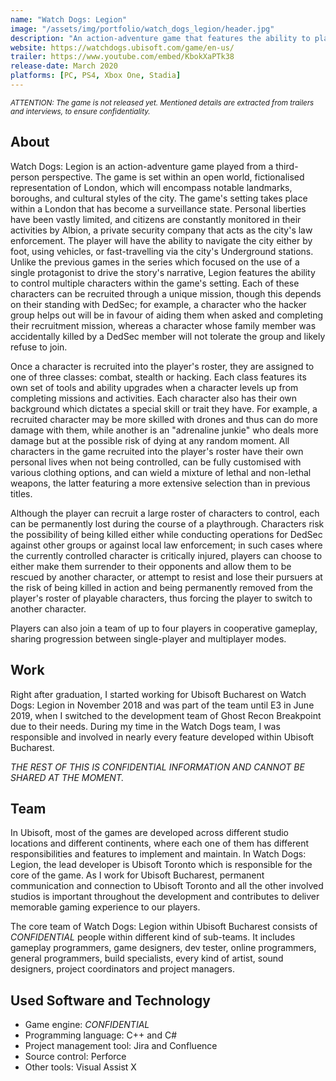 ```yaml
---
name: "Watch Dogs: Legion"
image: "/assets/img/portfolio/watch_dogs_legion/header.jpg"
description: "An action-adventure game that features the ability to play as anyone across the game and who can be permanently lost during the course of a playthrough."
website: https://watchdogs.ubisoft.com/game/en-us/
trailer: https://www.youtube.com/embed/KbokXaPTk38
release-date: March 2020
platforms: [PC, PS4, Xbox One, Stadia] 
---
```


<small><i>ATTENTION: The game is not released yet. Mentioned details are extracted from trailers and interviews, to ensure confidentiality.</i></small>

## About
Watch Dogs: Legion is an action-adventure game played from a third-person perspective. The game is set within an open world, fictionalised representation of London, which will encompass notable landmarks, boroughs, and cultural styles of the city. The game's setting takes place within a London that has become a surveillance state. Personal liberties have been vastly limited, and citizens are constantly monitored in their activities by Albion, a private security company that acts as the city's law enforcement. The player will have the ability to navigate the city either by foot, using vehicles, or fast-travelling via the city's Underground stations. Unlike the previous games in the series which focused on the use of a single protagonist to drive the story's narrative, Legion features the ability to control multiple characters within the game's setting. Each of these characters can be recruited through a unique mission, though this depends on their standing with DedSec; for example, a character who the hacker group helps out will be in favour of aiding them when asked and completing their recruitment mission, whereas a character whose family member was accidentally killed by a DedSec member will not tolerate the group and likely refuse to join.

Once a character is recruited into the player's roster, they are assigned to one of three classes: combat, stealth or hacking. Each class features its own set of tools and ability upgrades when a character levels up from completing missions and activities. Each character also has their own background which dictates a special skill or trait they have. For example, a recruited character may be more skilled with drones and thus can do more damage with them, while another is an "adrenaline junkie" who deals more damage but at the possible risk of dying at any random moment. All characters in the game recruited into the player's roster have their own personal lives when not being controlled, can be fully customised with various clothing options, and can wield a mixture of lethal and non-lethal weapons, the latter featuring a more extensive selection than in previous titles.

Although the player can recruit a large roster of characters to control, each can be permanently lost during the course of a playthrough. Characters risk the possibility of being killed either while conducting operations for DedSec against other groups or against local law enforcement; in such cases where the currently controlled character is critically injured, players can choose to either make them surrender to their opponents and allow them to be rescued by another character, or attempt to resist and lose their pursuers at the risk of being killed in action and being permanently removed from the player's roster of playable characters, thus forcing the player to switch to another character.

Players can also join a team of up to four players in cooperative gameplay, sharing progression between single-player and multiplayer modes.

## Work
Right after graduation, I started working for Ubisoft Bucharest on Watch Dogs: Legion in November 2018 and was part of the team until E3 in June 2019, when I switched to the development team of Ghost Recon Breakpoint due to their needs. During my time in the Watch Dogs team, I was responsible and involved in nearly every feature developed within Ubisoft Bucharest. 

<i>THE REST OF THIS IS CONFIDENTIAL INFORMATION AND CANNOT BE SHARED AT THE MOMENT.</i>

## Team
In Ubisoft, most of the games are developed across different studio locations and different continents, where each one of them has different responsibilities and features to implement and maintain. In Watch Dogs: Legion, the lead developer is Ubisoft Toronto which is responsible for the core of the game. As I work for Ubisoft Bucharest, permanent communication and connection to Ubisoft Toronto and all the other involved studios is important throughout the development and contributes to deliver memorable gaming experience to our players.

The core team of Watch Dogs: Legion within Ubisoft Bucharest consists of <i>CONFIDENTIAL</i> people within different kind of sub-teams. It includes gameplay programmers, game designers, dev tester, online programmers, general programmers, build specialists, every kind of artist, sound designers, project coordinators and project managers. 

## Used Software and Technology
- Game engine: <i>CONFIDENTIAL</i>
- Programming language: C++ and C#
- Project management tool: Jira and Confluence
- Source control: Perforce
- Other tools: Visual Assist X